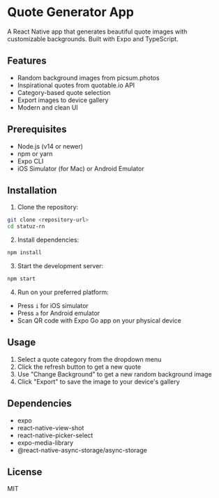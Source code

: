 # Quote Generator App

A React Native app that generates beautiful quote images with customizable backgrounds. Built with Expo and TypeScript.

## Features

- Random background images from picsum.photos
- Inspirational quotes from quotable.io API
- Category-based quote selection
- Export images to device gallery
- Modern and clean UI

## Prerequisites

- Node.js (v14 or newer)
- npm or yarn
- Expo CLI
- iOS Simulator (for Mac) or Android Emulator

## Installation

1. Clone the repository:
```bash
git clone <repository-url>
cd statuz-rn
```

2. Install dependencies:
```bash
npm install
```

3. Start the development server:
```bash
npm start
```

4. Run on your preferred platform:
- Press `i` for iOS simulator
- Press `a` for Android emulator
- Scan QR code with Expo Go app on your physical device

## Usage

1. Select a quote category from the dropdown menu
2. Click the refresh button to get a new quote
3. Use "Change Background" to get a new random background image
4. Click "Export" to save the image to your device's gallery

## Dependencies

- expo
- react-native-view-shot
- react-native-picker-select
- expo-media-library
- @react-native-async-storage/async-storage

## License

MIT 